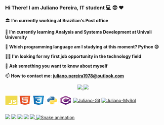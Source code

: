 ### Hi There! I am Juliano Pereira, IT student 💻 😎 ❤️ ###



 🏛️ **I’m currently working at Brazilian's Post office**
 
 📖 **I’m currently learning Analysis and Systems Development at Univali University**
 
 🐍 **Which programming language am I studying at this moment? Python 😍**
 
 👨‍💻 **I'm looking for my first job opportunity in the technology field**
 
 💬 **Ask something you want to know about myself**
 
 📫 **How to contact me: juliano.pereira1978@outlook.com**
 
<div align="center">
  <a href="https://github.com/Julianopereira1978">
  <img height="150em" src="https://github-readme-stats.vercel.app/api?username=Julianopereira1978&show_icons=true&theme=dark&include_all_commits=true&count_private=true"/>
  <img height="150em" src="https://github-readme-stats.vercel.app/api/top-langs/?username=Julianopereira1978&layout=compact&langs_count=7&theme=dark"/>
</div>

<div style="display: inline_block"><br>
  <img align="center" alt="Juliano-Js" height="30" width="40" src="https://raw.githubusercontent.com/devicons/devicon/master/icons/javascript/javascript-plain.svg">
  <img align="center" alt="Juliano-HTML" height="30" width="40" src="https://raw.githubusercontent.com/devicons/devicon/master/icons/html5/html5-original.svg">
  <img align="center" alt="Juliano-CSS" height="30" width="40" src="https://raw.githubusercontent.com/devicons/devicon/master/icons/css3/css3-original.svg">
  <img align="center" alt="Juliano-Python" height="30" width="40" src="https://raw.githubusercontent.com/devicons/devicon/master/icons/python/python-original.svg">
  <img align="center" alt="Juliano-Csharp" height="30" width="40" src="https://raw.githubusercontent.com/devicons/devicon/master/icons/csharp/csharp-original.svg">
  <img align="center" alt="Juliano-Git" height="30" width="40" src="https://cdn.jsdelivr.net/gh/devicons/devicon/icons/git/git-plain.svg" />
  <img align="center" alt="Juliano-MySql" height="60" width="60" src="https://cdn.jsdelivr.net/gh/devicons/devicon/icons/mysql/mysql-original-wordmark.svg" />
  
</div>
  
  ##
  
<div> 
  
  <a href="https://instagram.com/julianopereira.1978" target="_blank"><img src="https://img.shields.io/badge/-Instagram-%23E4405F?style=for-the-badge&logo=instagram&logoColor=white" target="_blank"></a>
  <a href="https://discord.com/julianopereira1978#3689" target="_blank"><img src="https://img.shields.io/badge/Discord-7289DA?style=for-the-badge&logo=discord&logoColor=white" target="_blank"></a> 
  <a href = "mailto:jubamarvim@gmail.com"><img src="https://img.shields.io/badge/-Gmail-%23333?style=for-the-badge&logo=gmail&logoColor=white" target="_blank"></a>
  <a href="https://www.linkedin.com/in/juliano-ant%C3%B4nio-pereira-862771214/" target="_blank"><img src="https://img.shields.io/badge/-LinkedIn-%230077B5?style=for-the-badge&logo=linkedin&logoColor=white" target="_blank"></a> 
  <a href="https://www.facebook.com/julianopereira.1978" target="_blank"><img src="https://img.shields.io/badge/Facebook-1877F2?style=for-the-badge&logo=facebook&logoColor=white">
  ![Snake animation](https://github.com/julianopereira1978/julianopereira1978/blob/output/github-contribution-grid-snake.svg)
 
</div>
